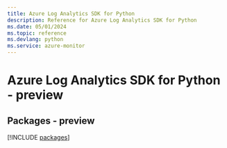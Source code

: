 ```yaml
---
title: Azure Log Analytics SDK for Python
description: Reference for Azure Log Analytics SDK for Python
ms.date: 05/01/2024
ms.topic: reference
ms.devlang: python
ms.service: azure-monitor
---
```

# Azure Log Analytics SDK for Python - preview
## Packages - preview
[!INCLUDE [packages](log-analytics-index.md)]